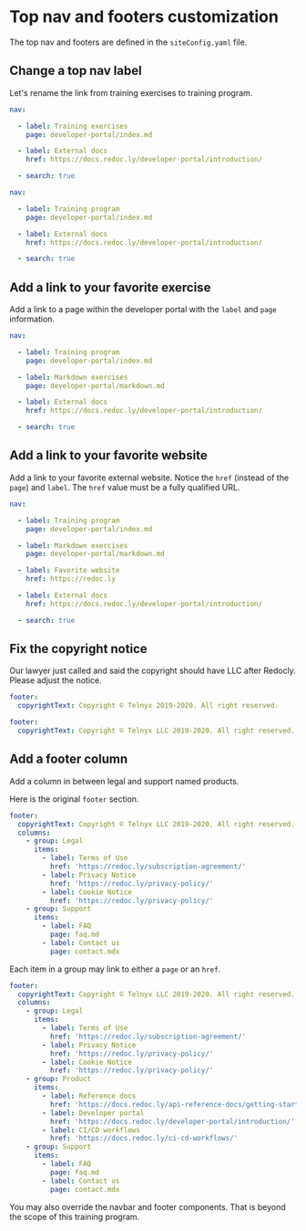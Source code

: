 # Top nav and footers customization

The top nav and footers are defined in the `siteConfig.yaml` file.

## Change a top nav label

Let's rename the link from training exercises to training program.

```yaml Before
nav:

  - label: Training exercises
    page: developer-portal/index.md

  - label: External docs
    href: https://docs.redoc.ly/developer-portal/introduction/

  - search: true
```

```yaml After
nav:

  - label: Training program
    page: developer-portal/index.md

  - label: External docs
    href: https://docs.redoc.ly/developer-portal/introduction/

  - search: true
```

## Add a link to your favorite exercise

Add a link to a page within the developer portal with the `label` and `page` information.

```yaml
nav:

  - label: Training program
    page: developer-portal/index.md

  - label: Markdown exercises
    page: developer-portal/markdown.md

  - label: External docs
    href: https://docs.redoc.ly/developer-portal/introduction/

  - search: true
```


## Add a link to your favorite website

Add a link to your favorite external website.
Notice the `href` (instead of the `page`) and `label`.
The `href` value must be a fully qualified URL.

```yaml
nav:

  - label: Training program
    page: developer-portal/index.md

  - label: Markdown exercises
    page: developer-portal/markdown.md

  - label: Favorite website
    href: https://redoc.ly

  - label: External docs
    href: https://docs.redoc.ly/developer-portal/introduction/

  - search: true
```

## Fix the copyright notice

Our lawyer just called and said the copyright should have LLC after Redocly.
Please adjust the notice.

```yaml
footer:
  copyrightText: Copyright © Telnyx 2019-2020. All right reserved.
```
```yaml
footer:
  copyrightText: Copyright © Telnyx LLC 2019-2020. All right reserved.
```

## Add a footer column

Add a column in between legal and support named products.

Here is the original `footer` section.
```yaml
footer:
  copyrightText: Copyright © Telnyx LLC 2019-2020. All right reserved.
  columns:
    - group: Legal
      items:
        - label: Terms of Use
          href: 'https://redoc.ly/subscription-agreement/'
        - label: Privacy Notice
          href: 'https://redoc.ly/privacy-policy/'
        - label: Cookie Notice
          href: 'https://redoc.ly/privacy-policy/'
    - group: Support
      items:
        - label: FAQ
          page: faq.md
        - label: Contact us
          page: contact.mdx
```

Each item in a group may link to either a `page` or an `href`.

```yaml
footer:
  copyrightText: Copyright © Telnyx LLC 2019-2020. All right reserved.
  columns:
    - group: Legal
      items:
        - label: Terms of Use
          href: 'https://redoc.ly/subscription-agreement/'
        - label: Privacy Notice
          href: 'https://redoc.ly/privacy-policy/'
        - label: Cookie Notice
          href: 'https://redoc.ly/privacy-policy/'
    - group: Product
      items:
        - label: Reference docs
          href: 'https://docs.redoc.ly/api-reference-docs/getting-started/'
        - label: Developer portal
          href: 'https://docs.redoc.ly/developer-portal/introduction/'
        - label: CI/CD workflows
          href: 'https://docs.redoc.ly/ci-cd-workflows/'
    - group: Support
      items:
        - label: FAQ
          page: faq.md
        - label: Contact us
          page: contact.mdx
```

You may also override the navbar and footer components.
That is beyond the scope of this training program.
